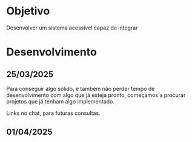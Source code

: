 # Objetivo

Desenvolver um sistema acessível capaz de integrar 

# Desenvolvimento

## 25/03/2025

Para conseguir algo sólido, e também não perder tempo de desenvolvimento com algo que já esteja pronto, começamos a procurar projetos que já tenham algo implementado.

Links no chat, para futuras consultas.

## 01/04/2025

